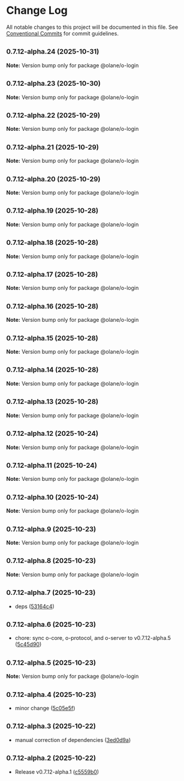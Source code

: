# Change Log

All notable changes to this project will be documented in this file.
See [Conventional Commits](https://conventionalcommits.org) for commit guidelines.

## <small>0.7.12-alpha.24 (2025-10-31)</small>

**Note:** Version bump only for package @olane/o-login

## <small>0.7.12-alpha.23 (2025-10-30)</small>

**Note:** Version bump only for package @olane/o-login

## <small>0.7.12-alpha.22 (2025-10-29)</small>

**Note:** Version bump only for package @olane/o-login

## <small>0.7.12-alpha.21 (2025-10-29)</small>

**Note:** Version bump only for package @olane/o-login

## <small>0.7.12-alpha.20 (2025-10-29)</small>

**Note:** Version bump only for package @olane/o-login

## <small>0.7.12-alpha.19 (2025-10-28)</small>

**Note:** Version bump only for package @olane/o-login

## <small>0.7.12-alpha.18 (2025-10-28)</small>

**Note:** Version bump only for package @olane/o-login

## <small>0.7.12-alpha.17 (2025-10-28)</small>

**Note:** Version bump only for package @olane/o-login

## <small>0.7.12-alpha.16 (2025-10-28)</small>

**Note:** Version bump only for package @olane/o-login

## <small>0.7.12-alpha.15 (2025-10-28)</small>

**Note:** Version bump only for package @olane/o-login

## <small>0.7.12-alpha.14 (2025-10-28)</small>

**Note:** Version bump only for package @olane/o-login

## <small>0.7.12-alpha.13 (2025-10-28)</small>

**Note:** Version bump only for package @olane/o-login

## <small>0.7.12-alpha.12 (2025-10-24)</small>

**Note:** Version bump only for package @olane/o-login

## <small>0.7.12-alpha.11 (2025-10-24)</small>

**Note:** Version bump only for package @olane/o-login

## <small>0.7.12-alpha.10 (2025-10-24)</small>

**Note:** Version bump only for package @olane/o-login

## <small>0.7.12-alpha.9 (2025-10-23)</small>

**Note:** Version bump only for package @olane/o-login

## <small>0.7.12-alpha.8 (2025-10-23)</small>

**Note:** Version bump only for package @olane/o-login

## <small>0.7.12-alpha.7 (2025-10-23)</small>

- deps ([53164c4](https://github.com/olane-labs/olane/commit/53164c4))

## <small>0.7.12-alpha.6 (2025-10-23)</small>

- chore: sync o-core, o-protocol, and o-server to v0.7.12-alpha.5 ([5c45d90](https://github.com/olane-labs/olane/commit/5c45d90))

## <small>0.7.12-alpha.5 (2025-10-23)</small>

**Note:** Version bump only for package @olane/o-login

## <small>0.7.12-alpha.4 (2025-10-23)</small>

- minor change ([5c05e5f](https://github.com/olane-labs/olane/commit/5c05e5f))

## <small>0.7.12-alpha.3 (2025-10-22)</small>

- manual correction of dependencies ([3ed0d9a](https://github.com/olane-labs/olane/commit/3ed0d9a))

## <small>0.7.12-alpha.2 (2025-10-22)</small>

- Release v0.7.12-alpha.1 ([c5559b0](https://github.com/olane-labs/olane/commit/c5559b0))
